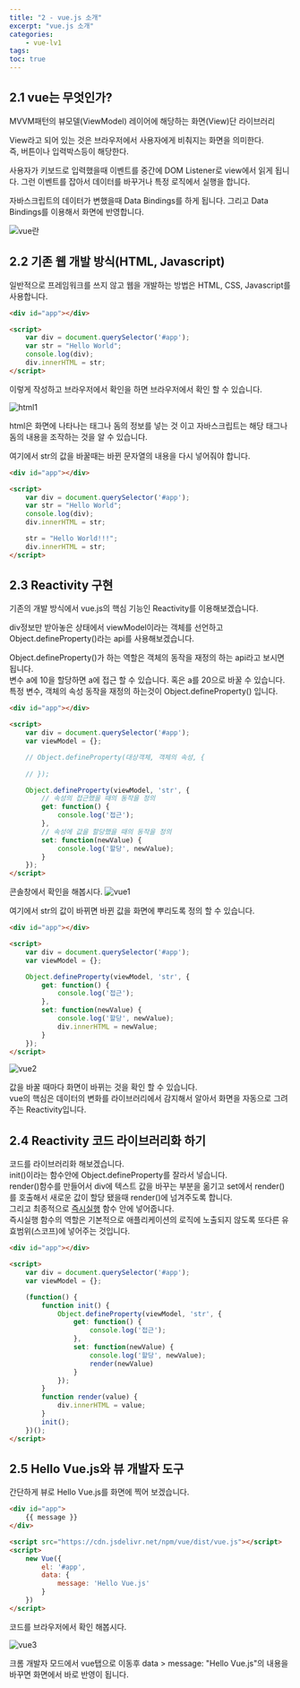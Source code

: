 ```yaml
--- 
title: "2 - vue.js 소개" 
excerpt: "vue.js 소개"
categories: 
    - vue-lv1
tags: 
toc: true
--- 
```

## 2.1 vue는 무엇인가?

MVVM패턴의 뷰모델(ViewModel) 레이어에 해당하는 화면(View)단 라이브러리

View라고 되어 있는 것은 브라우저에서 사용자에게 비춰지는 화면을 의미한다.  
즉, 버튼이나 입력박스등이 해당한다.  

사용자가 키보드로 입력했을때 이벤트를 중간에 DOM Listener로 view에서 읽게 됩니다.
그런 이벤트를 잡아서 데이터를 바꾸거나 특정 로직에서 실행을 합니다.  

자바스크립트의 데이터가 변했을때 Data Bindings를 하게 됩니다.
그리고 Data Bindings를 이용해서 화면에 반영합니다.

![vue란](/assets/images/vue/vue-lv1/beginner2_1.png)

## 2.2 기존 웹 개발 방식(HTML, Javascript)

일반적으로 프레임워크를 쓰지 않고 웹을 개발하는 방법은 HTML, CSS, Javascript를 사용합니다.

``` html
<div id="app"></div>

<script>
    var div = document.querySelector('#app');
    var str = "Hello World";
    console.log(div);
    div.innerHTML = str;
</script>
```

이렇게 작성하고 브라우저에서 확인을 하면 브라우저에서 확인 할 수 있습니다.

![html1](/assets/images/vue/vue-lv1/beginner2_2.png)

html은 화면에 나타나는 태그나 돔의 정보를 넣는 것 이고 자바스크립트는 해당 태그나 돔의 내용을 조작하는 것을 알 수 있습니다.

여기에서 str의 값을 바꿀때는 바뀐 문자열의 내용을 다시 넣어줘야 합니다.

``` html
<div id="app"></div>

<script>
    var div = document.querySelector('#app');
    var str = "Hello World";
    console.log(div);
    div.innerHTML = str;

    str = "Hello World!!!";
    div.innerHTML = str;
</script>
```

## 2.3 Reactivity 구현

기존의 개발 방식에서 vue.js의 핵심 기능인 Reactivity를 이용해보겠습니다.

div정보만 받아놓은 상태에서 viewModel이라는 객체를 선언하고  
Object.defineProperty()라는 api를 사용해보겠습니다.

Object.defineProperty()가 하는 역할은 객체의 동작을 재정의 하는 api라고 보시면 됩니다.  
변수 a에 10을 할당하면 a에 접근 할 수 있습니다. 혹은 a를 20으로 바꿀 수 있습니다.
특정 변수, 객체의 속성 동작을 재정의 하는것이 Object.defineProperty() 입니다.

``` html
<div id="app"></div>

<script>
    var div = document.querySelector('#app');
    var viewModel = {};

    // Object.defineProperty(대상객체, 객체의 속성, {
         
    // });

    Object.defineProperty(viewModel, 'str', {
        // 속성의 접근했을 때의 동작을 정의
        get: function() {
            console.log('접근');
        },
        // 속성에 값을 할당했을 때의 동작을 정의
        set: function(newValue) {
            console.log('할당', newValue);
        }
    });
</script>
```

콘솔창에서 확인을 해봅시다.
![vue1](/assets/images/vue/vue-lv1/beginner2_3.png)

여기에서 str의 값이 바뀌면 바뀐 값을 화면에 뿌리도록 정의 할 수 있습니다.

``` html
<div id="app"></div>

<script>
    var div = document.querySelector('#app');
    var viewModel = {};

    Object.defineProperty(viewModel, 'str', {
        get: function() {
            console.log('접근');
        },
        set: function(newValue) {
            console.log('할당', newValue);
            div.innerHTML = newValue;
        }
    });
</script>
```

![vue2](/assets/images/vue/vue-lv1/beginner2_4.png)

값을 바꿀 때마다 화면이 바뀌는 것을 확인 할 수 있습니다.  
vue의 핵심은 데이터의 변화를 라이브러리에서 감지해서 알아서 화면을 자동으로 그려주는 Reactivity입니다.

## 2.4 Reactivity 코드 라이브러리화 하기

코드를 라이브러리화 해보겠습니다.  
init()이라는 함수안에 Object.defineProperty를 잘라서 넣습니다.  
render()함수를 만들어서 div에 텍스트 값을 바꾸는 부분을 옮기고 set에서 render()를 호출해서 새로운 값이 할당 됐을때 render()에 넘겨주도록 합니다.  
그리고 최종적으로 [즉시실행](https://developer.mozilla.org/ko/docs/Glossary/IIFE) 함수 안에 넣어줍니다.  
즉시실행 함수의 역할은 기본적으로 애플리케이션의 로직에 노출되지 않도록 또다른 유효범위(스코프)에 넣어주는 것입니다.

``` html
<div id="app"></div>

<script>
    var div = document.querySelector('#app');
    var viewModel = {};

    (function() {
        function init() {
            Object.defineProperty(viewModel, 'str', {
                get: function() {
                    console.log('접근');
                },
                set: function(newValue) {
                    console.log('할당', newValue);
                    render(newValue)
                }
            });
        }
        function render(value) {
            div.innerHTML = value;
        }
        init();
    })();
</script>
```

## 2.5 Hello Vue.js와 뷰 개발자 도구

간단하게 뷰로 Hello Vue.js를 화면에 찍어 보겠습니다.

```html
<div id="app">
    {{ message }}
</div>

<script src="https://cdn.jsdelivr.net/npm/vue/dist/vue.js"></script>
<script>
    new Vue({
        el: '#app',
        data: {
            message: 'Hello Vue.js'
        }
    })
</script>
```

코드를 브라우저에서 확인 해봅시다.

![vue3](/assets/images/vue/vue-lv1/beginner2_5.png)

크롬 개발자 모드에서 vue탭으로 이동후 data > message: "Hello Vue.js"의 내용을 바꾸면 화면에서 바로 반영이 됩니다.




